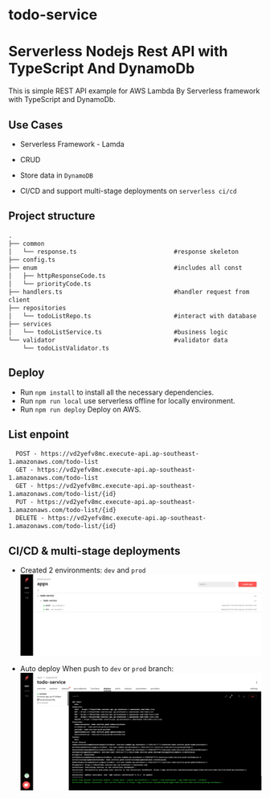 # todo-service
# Serverless Nodejs Rest API with TypeScript And DynamoDb

This is simple REST API example for AWS Lambda By Serverless framework with TypeScript and DynamoDb.

## Use Cases

* Serverless Framework - Lamda

* CRUD

* Store data in `DynamoDB`

* CI/CD and support multi-stage deployments on `serverless ci/cd`

## Project structure

```
.
├── common                                  
│   └── response.ts                           #response skeleton
├── config.ts                                 
├── enum                                      #includes all const
│   ├── httpResponseCode.ts
│   └── priorityCode.ts
├── handlers.ts                               #handler request from client
├── repositories
│   └── todoListRepo.ts                       #interact with database
├── services
│   └── todoListService.ts                    #business logic
└── validator                                 #validator data
    └── todoListValidator.ts
```
## Deploy

* Run ```npm install``` to install all the necessary dependencies.
* Run ```npm run local``` use serverless offline for locally environment.
* Run ```npm run deploy``` Deploy on AWS.

## List enpoint

```
  POST - https://vd2yefv8mc.execute-api.ap-southeast-1.amazonaws.com/todo-list
  GET - https://vd2yefv8mc.execute-api.ap-southeast-1.amazonaws.com/todo-list
  GET - https://vd2yefv8mc.execute-api.ap-southeast-1.amazonaws.com/todo-list/{id}
  PUT - https://vd2yefv8mc.execute-api.ap-southeast-1.amazonaws.com/todo-list/{id}
  DELETE - https://vd2yefv8mc.execute-api.ap-southeast-1.amazonaws.com/todo-list/{id}
```

## CI/CD & multi-stage deployments

* Created 2 environments: `dev` and `prod`
  ![alt text](https://github.com/phuthuyxamPg/todo-list/blob/main/images/app-cicd.png?raw=true)

* Auto deploy When push to `dev` or `prod` branch:
  ![alt text](https://github.com/phuthuyxamPg/todo-list/blob/main/images/log-build.png?raw=true)

